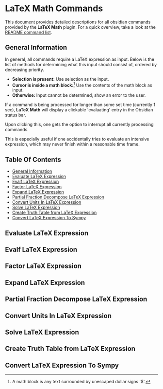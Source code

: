 
<!-- omit in toc -->
# LaTeX Math Commands

This document provides detailed descriptions for all obsidian commands provided by the **LaTeX Math** plugin. For a quick overview, take a look at the [README command list](../README.md#command-list).

## General Information

In general, all commands require a LaTeX expression as input. Below is the list of methods for determining what this input should consist of, ordered by decreasing priority.

- **Selection is present:** Use selection as the input.
- **Cursor is inside a math block:**[^math-block] Use the contents of the math block as input.
- **Otherwise:** Input cannot be determined, show an error to the user.

[^math-block]: A math block is any text surrounded by unescaped dollar signs '$'.

If a command is being processed for longer than some set time (currently 1 sec), **LaTeX Math** will display a clickable 'evaluating' entry in the Obsidian status bar.

Upon clicking this, one gets the option to interrupt all currently processing commands.

This is especially useful if one accidentally tries to evaluate an intensive expression, which may never finish within a reasonable time frame.

<!-- omit in toc -->
## Table Of Contents

- [General Information](#general-information)
- [Evaluate LaTeX Expression](#evaluate-latex-expression)
- [Evalf LaTeX Expression](#evalf-latex-expression)
- [Factor LaTeX Expression](#factor-latex-expression)
- [Expand LaTeX Expression](#expand-latex-expression)
- [Partial Fraction Decompose LaTeX Expression](#partial-fraction-decompose-latex-expression)
- [Convert Units In LaTeX Expression](#convert-units-in-latex-expression)
- [Solve LaTeX Expression](#solve-latex-expression)
- [Create Truth Table from LaTeX Expression](#create-truth-table-from-latex-expression)
- [Convert LaTeX Expression To Sympy](#convert-latex-expression-to-sympy)

## Evaluate LaTeX Expression

## Evalf LaTeX Expression

## Factor LaTeX Expression

## Expand LaTeX Expression

## Partial Fraction Decompose LaTeX Expression

## Convert Units In LaTeX Expression

## Solve LaTeX Expression

## Create Truth Table from LaTeX Expression

## Convert LaTeX Expression To Sympy
